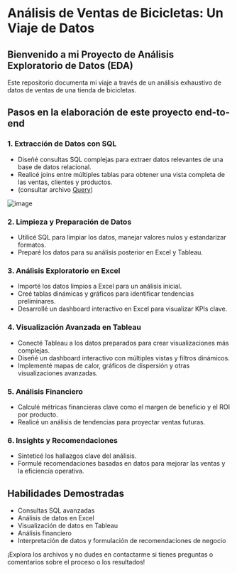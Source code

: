 # Análisis de Ventas de Bicicletas: Un Viaje de Datos

## Bienvenido a mi Proyecto de Análisis Exploratorio de Datos (EDA)

Este repositorio documenta mi viaje a través de un análisis exhaustivo de datos de ventas de una tienda de bicicletas. 

## Pasos en la elaboración de este proyecto end-to-end

### 1. Extracción de Datos con SQL
- Diseñé consultas SQL complejas para extraer datos relevantes de una base de datos relacional.
- Realicé joins entre múltiples tablas para obtener una vista completa de las ventas, clientes y productos.
- (consultar archivo [Query](SQLQuery1.sql))

![image](https://github.com/user-attachments/assets/57dcbb25-23fc-48b1-9777-885f071e326c)

### 2. Limpieza y Preparación de Datos
- Utilicé SQL para limpiar los datos, manejar valores nulos y estandarizar formatos.
- Preparé los datos para su análisis posterior en Excel y Tableau.

### 3. Análisis Exploratorio en Excel
- Importé los datos limpios a Excel para un análisis inicial.
- Creé tablas dinámicas y gráficos para identificar tendencias preliminares.
- Desarrollé un dashboard interactivo en Excel para visualizar KPIs clave.

### 4. Visualización Avanzada en Tableau
- Conecté Tableau a los datos preparados para crear visualizaciones más complejas.
- Diseñé un dashboard interactivo con múltiples vistas y filtros dinámicos.
- Implementé mapas de calor, gráficos de dispersión y otras visualizaciones avanzadas.

### 5. Análisis Financiero
- Calculé métricas financieras clave como el margen de beneficio y el ROI por producto.
- Realicé un análisis de tendencias para proyectar ventas futuras.

### 6. Insights y Recomendaciones
- Sinteticé los hallazgos clave del análisis.
- Formulé recomendaciones basadas en datos para mejorar las ventas y la eficiencia operativa.

## Habilidades Demostradas
- Consultas SQL avanzadas
- Análisis de datos en Excel
- Visualización de datos en Tableau
- Análisis financiero
- Interpretación de datos y formulación de recomendaciones de negocio

¡Explora los archivos y no dudes en contactarme si tienes preguntas o comentarios sobre el proceso o los resultados!


